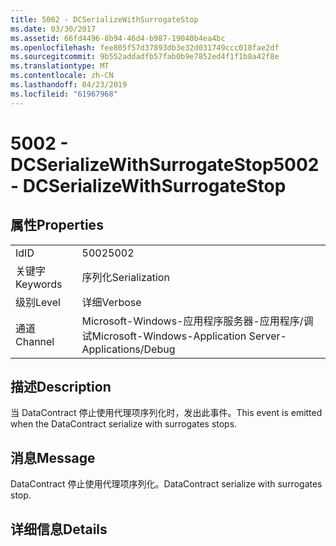 ```yaml
---
title: 5002 - DCSerializeWithSurrogateStop
ms.date: 03/30/2017
ms.assetid: 66fd4496-8b94-46d4-b987-19040b4ea4bc
ms.openlocfilehash: fee805f57d37893db3e32d031749ccc018fae2df
ms.sourcegitcommit: 9b552addadfb57fab0b9e7852ed4f1f1b8a42f8e
ms.translationtype: MT
ms.contentlocale: zh-CN
ms.lasthandoff: 04/23/2019
ms.locfileid: "61967968"
---
```

# <a name="5002---dcserializewithsurrogatestop"></a><span data-ttu-id="06128-102">5002 - DCSerializeWithSurrogateStop</span><span class="sxs-lookup"><span data-stu-id="06128-102">5002 - DCSerializeWithSurrogateStop</span></span>
## <a name="properties"></a><span data-ttu-id="06128-103">属性</span><span class="sxs-lookup"><span data-stu-id="06128-103">Properties</span></span>  
  
|||  
|-|-|  
|<span data-ttu-id="06128-104">Id</span><span class="sxs-lookup"><span data-stu-id="06128-104">ID</span></span>|<span data-ttu-id="06128-105">5002</span><span class="sxs-lookup"><span data-stu-id="06128-105">5002</span></span>|  
|<span data-ttu-id="06128-106">关键字</span><span class="sxs-lookup"><span data-stu-id="06128-106">Keywords</span></span>|<span data-ttu-id="06128-107">序列化</span><span class="sxs-lookup"><span data-stu-id="06128-107">Serialization</span></span>|  
|<span data-ttu-id="06128-108">级别</span><span class="sxs-lookup"><span data-stu-id="06128-108">Level</span></span>|<span data-ttu-id="06128-109">详细</span><span class="sxs-lookup"><span data-stu-id="06128-109">Verbose</span></span>|  
|<span data-ttu-id="06128-110">通道</span><span class="sxs-lookup"><span data-stu-id="06128-110">Channel</span></span>|<span data-ttu-id="06128-111">Microsoft-Windows-应用程序服务器-应用程序/调试</span><span class="sxs-lookup"><span data-stu-id="06128-111">Microsoft-Windows-Application Server-Applications/Debug</span></span>|  
  
## <a name="description"></a><span data-ttu-id="06128-112">描述</span><span class="sxs-lookup"><span data-stu-id="06128-112">Description</span></span>  
 <span data-ttu-id="06128-113">当 DataContract 停止使用代理项序列化时，发出此事件。</span><span class="sxs-lookup"><span data-stu-id="06128-113">This event is emitted when the DataContract serialize with surrogates stops.</span></span>  
  
## <a name="message"></a><span data-ttu-id="06128-114">消息</span><span class="sxs-lookup"><span data-stu-id="06128-114">Message</span></span>  
 <span data-ttu-id="06128-115">DataContract 停止使用代理项序列化。</span><span class="sxs-lookup"><span data-stu-id="06128-115">DataContract serialize with surrogates stop.</span></span>  
  
## <a name="details"></a><span data-ttu-id="06128-116">详细信息</span><span class="sxs-lookup"><span data-stu-id="06128-116">Details</span></span>
